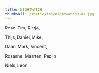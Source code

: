 ```yaml
---
title: NIGHTWATCH
thumbnail: /static/img/nightwatch3-01.jpg
---
```

Roan, Tim, Rintje,

Thijs, Daniel, Mike,

Daan, Mark, Vincent,

R﻿osanne, Maarten, Pepijn

N﻿iels, Leon